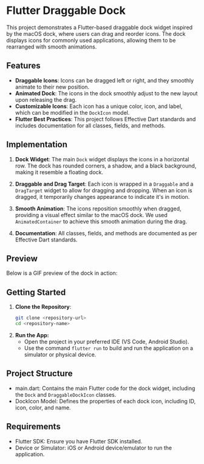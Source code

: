 # Flutter Draggable Dock

This project demonstrates a Flutter-based draggable dock widget inspired by the macOS dock, where users can drag and reorder icons. The dock displays icons for commonly used applications, allowing them to be rearranged with smooth animations.

## Features

- **Draggable Icons**: Icons can be dragged left or right, and they smoothly animate to their new position.
- **Animated Dock**: The icons in the dock smoothly adjust to the new layout upon releasing the drag.
- **Customizable Icons**: Each icon has a unique color, icon, and label, which can be modified in the `DockIcon` model.
- **Flutter Best Practices**: This project follows Effective Dart standards and includes documentation for all classes, fields, and methods.

## Implementation

1. **Dock Widget**: The main `Dock` widget displays the icons in a horizontal row. The dock has rounded corners, a shadow, and a black background, making it resemble a floating dock.

2. **Draggable and Drag Target**: Each icon is wrapped in a `Draggable` and a `DragTarget` widget to allow for dragging and dropping. When an icon is dragged, it temporarily changes appearance to indicate it's in motion.

3. **Smooth Animation**: The icons reposition smoothly when dragged, providing a visual effect similar to the macOS dock. We used `AnimatedContainer` to achieve this smooth animation during the drag.

4. **Documentation**: All classes, fields, and methods are documented as per Effective Dart standards.

## Preview

Below is a GIF preview of the dock in action:



## Getting Started

1. **Clone the Repository**:
   ```bash
   git clone <repository-url>
   cd <repository-name>
2. **Run the App:**
   * Open the project in your preferred IDE (VS Code, Android Studio).
   * Use the command ```flutter run``` to build and run the application on a simulator or physical device.

## Project Structure
   * main.dart: Contains the main Flutter code for the dock widget, including the ```Dock``` and ```DraggableDockIcon``` classes.
   * DockIcon Model: Defines the properties of each dock icon, including ID, icon, color, and name.

## Requirements
   * Flutter SDK: Ensure you have Flutter SDK installed.
   * Device or Simulator: iOS or Android device/emulator to run the application.